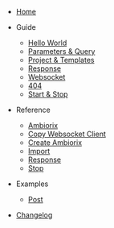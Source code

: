 - [Home](/)

- Guide
  
  - [Hello World](guide/hello-world.md)
  - [Parameters & Query](guide/params.md)
  - [Project & Templates](guide/project.md)
  - [Response](guide/response.md)
  - [Websocket](guide/websocket.md)
  - [404](guide/not-found.md)
  - [Start & Stop](guide/stop.md)

- Reference

  - [Ambiorix](reference/Ambiorix.md)
  - [Copy Websocket Client](reference/copy_websocket_client.md)
  - [Create Ambiorix](reference/create_ambiorix.md)
  - [Import](reference/import.md)
  - [Response](reference/responses.md)
  - [Stop](reference/stop_all.md)

- Examples
  - [Post](examples/post.md)

- [Changelog](changelog.md)
